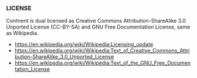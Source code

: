 ### LICENSE

Contnent is dual licensed as Creative Commons Attribution-ShareAlike 3.0 Unported License (CC-BY-SA) and GNU Free Documentation License, same as Wikipedia.

* https://en.wikipedia.org/wiki/Wikipedia:Licensing_update
* https://en.wikipedia.org/wiki/Wikipedia:Text_of_Creative_Commons_Attribution-ShareAlike_3.0_Unported_License
* https://en.wikipedia.org/wiki/Wikipedia:Text_of_the_GNU_Free_Documentation_License
